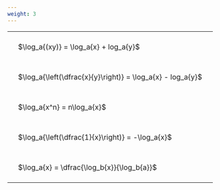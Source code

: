 ```yaml
---
weight: 3
---
```


<style type="text/css">
#T_97413 th.col_heading {
  text-align: left;
  font-size: 1em;
}
#T_97413 td {
  text-align: left;
  font-size: 1em;
  padding: 1.5em;
}
</style>
<table id="T_97413">
  <thead>
  </thead>
  <tbody>
    <tr>
      <td id="T_97413_row0_col0" class="data row0 col0" >$\log_a{(xy)} = \log_a{x} + log_a{y}$</td>
    </tr>
    <tr>
      <td id="T_97413_row1_col0" class="data row1 col0" >$\log_a{\left(\dfrac{x}{y}\right)} = \log_a{x} - log_a{y}$</td>
    </tr>
    <tr>
      <td id="T_97413_row2_col0" class="data row2 col0" >$\log_a{x^n} = n\log_a{x}$</td>
    </tr>
    <tr>
      <td id="T_97413_row3_col0" class="data row3 col0" >$\log_a{\left(\dfrac{1}{x}\right)} = -\log_a{x}$</td>
    </tr>
    <tr>
      <td id="T_97413_row4_col0" class="data row4 col0" >$\log_a{x} = \dfrac{\log_b{x}}{\log_b{a}}$</td>
    </tr>
  </tbody>
</table>
